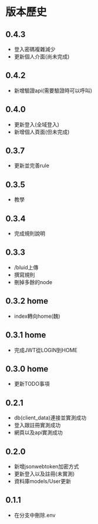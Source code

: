 # 版本歷史

## 0.4.3
- 登入密碼複雜減少
- 更新個人介面(尚未完成)


## 0.4.2
- 新增驗證api(需要驗證時可以呼叫)


## 0.4.0
- 更新登入(全域登入)
- 新增個人頁面(但未完成)

## 0.3.7
- 更新並完善rule

## 0.3.5
- 教學

## 0.3.4
- 完成規則說明

## 0.3.3 
- /bluid上傳
- 撰寫規則
- 刪掉多餘的node

## 0.3.2 home
- index轉向home(魏)

## 0.3.1 home
- 完成JWT從LOGIN到HOME

## 0.3.0 home
- 更新TODO事項

## 0.2.1
- db(client_data)連接並實測成功
- 登入跟註冊實測成功
- 網頁以及api實測成功

## 0.2.0
- 新增jsonwebtoken加密方式
- 更新登入以及註冊(未實測)
- 資料庫models/User更新

## 0.1.1
- 在分支中刪除.env

